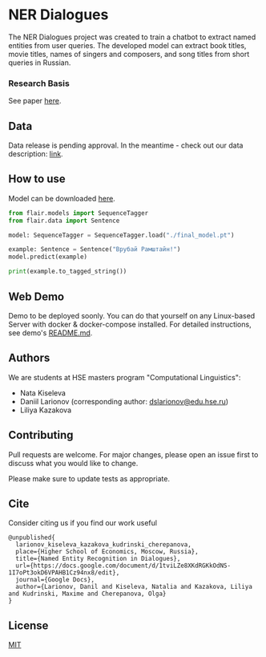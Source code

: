 # NER Dialogues
The NER Dialogues project was created to train a chatbot to extract named entities from user queries. The developed model can extract book titles, movie titles, names of singers and composers, and song titles from short queries in Russian.

### Research Basis

See paper [here](https://docs.google.com/document/d/1tviLZe8XKdRGKkOdNS-1I7oPt3okD6VPAHB1Cz94nx8/edit).

## Data
Data release is pending approval. In the meantime - check out our data description: [link](https://github.com/Rexhaif/ner_dialogs/blob/master/Данные.txt).
## How to use
Model can be downloaded [here](https://file2directlink.herokuapp.com/1936465405881734442935168/AgADkgwA/final-model.pt).
```python
from flair.models import SequenceTagger
from flair.data import Sentence

model: SequenceTagger = SequenceTagger.load("./final_model.pt")

example: Sentence = Sentence("Врубай Рамштайн!")
model.predict(example)

print(example.to_tagged_string())
```
## Web Demo
Demo to be deployed soonly. You can do that yourself on any Linux-based Server with docker & docker-compose installed. For detailed instructions, see demo's [README.md](https://github.com/Rexhaif/ner_dialogs/blob/master/demo/README.md).

## Authors
We are students at HSE masters program "Computational Linguistics":
- Nata Kiseleva
- Daniil Larionov (corresponding author: dslarionov@edu.hse.ru)
- Liliya Kazakova
## Contributing
Pull requests are welcome. For major changes, please open an issue first to discuss what you would like to change.

Please make sure to update tests as appropriate.

## Cite
Consider citing us if you find our work useful

```
@unpublished{
  larionov_kiseleva_kazakova_kudrinski_cherepanova,
  place={Higher School of Economics, Moscow, Russia},
  title={Named Entity Recognition in Dialogues},
  url={https://docs.google.com/document/d/1tviLZe8XKdRGKkOdNS-1I7oPt3okD6VPAHB1Cz94nx8/edit},
  journal={Google Docs},
  author={Larionov, Danil and Kiseleva, Natalia and Kazakova, Liliya and Kudrinski, Maxime and Cherepanova, Olga}
} 
```

## License
[MIT](https://choosealicense.com/licenses/mit/)

